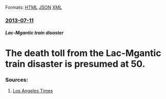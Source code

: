 
Formats: [HTML](/news/2013/07/11/the-death-toll-from-the-lac-megantic-train-disaster-is-presumed-at-50.html)  [JSON](/news/2013/07/11/the-death-toll-from-the-lac-megantic-train-disaster-is-presumed-at-50.json)  [XML](/news/2013/07/11/the-death-toll-from-the-lac-megantic-train-disaster-is-presumed-at-50.xml)  

### [2013-07-11](/news/2013/07/11/index.md)

##### Lac-Mgantic train disaster
# The death toll from the Lac-Mgantic train disaster is presumed at 50. 




### Sources:

1. [Los Angeles Times](http://www.latimes.com/news/world/worldnow/la-fg-wn-canada-train-crash-victims-20130710,0,6458106.story)
